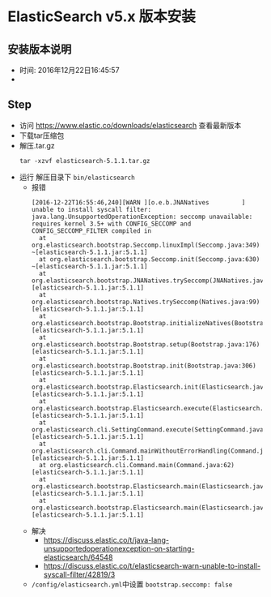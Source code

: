 
# ElasticSearch v5.x 版本安装

## 安装版本说明
- 时间: 2016年12月22日16:45:57
-

## Step

- 访问 https://www.elastic.co/downloads/elasticsearch 查看最新版本
- 下载tar压缩包
- 解压.tar.gz
  ```
  tar -xzvf elasticsearch-5.1.1.tar.gz
  ```
- 运行 解压目录下 `bin/elasticsearch`
  - 报错
      ```
      [2016-12-22T16:55:46,240][WARN ][o.e.b.JNANatives         ] unable to install syscall filter:
      java.lang.UnsupportedOperationException: seccomp unavailable: requires kernel 3.5+ with CONFIG_SECCOMP and CONFIG_SECCOMP_FILTER compiled in
        at org.elasticsearch.bootstrap.Seccomp.linuxImpl(Seccomp.java:349) ~[elasticsearch-5.1.1.jar:5.1.1]
        at org.elasticsearch.bootstrap.Seccomp.init(Seccomp.java:630) ~[elasticsearch-5.1.1.jar:5.1.1]
        at org.elasticsearch.bootstrap.JNANatives.trySeccomp(JNANatives.java:215) [elasticsearch-5.1.1.jar:5.1.1]
        at org.elasticsearch.bootstrap.Natives.trySeccomp(Natives.java:99) [elasticsearch-5.1.1.jar:5.1.1]
        at org.elasticsearch.bootstrap.Bootstrap.initializeNatives(Bootstrap.java:105) [elasticsearch-5.1.1.jar:5.1.1]
        at org.elasticsearch.bootstrap.Bootstrap.setup(Bootstrap.java:176) [elasticsearch-5.1.1.jar:5.1.1]
        at org.elasticsearch.bootstrap.Bootstrap.init(Bootstrap.java:306) [elasticsearch-5.1.1.jar:5.1.1]
        at org.elasticsearch.bootstrap.Elasticsearch.init(Elasticsearch.java:121) [elasticsearch-5.1.1.jar:5.1.1]
        at org.elasticsearch.bootstrap.Elasticsearch.execute(Elasticsearch.java:112) [elasticsearch-5.1.1.jar:5.1.1]
        at org.elasticsearch.cli.SettingCommand.execute(SettingCommand.java:54) [elasticsearch-5.1.1.jar:5.1.1]
        at org.elasticsearch.cli.Command.mainWithoutErrorHandling(Command.java:96) [elasticsearch-5.1.1.jar:5.1.1]
        at org.elasticsearch.cli.Command.main(Command.java:62) [elasticsearch-5.1.1.jar:5.1.1]
        at org.elasticsearch.bootstrap.Elasticsearch.main(Elasticsearch.java:89) [elasticsearch-5.1.1.jar:5.1.1]
        at org.elasticsearch.bootstrap.Elasticsearch.main(Elasticsearch.java:82) [elasticsearch-5.1.1.jar:5.1.1]
      ```
  - 解决
    - https://discuss.elastic.co/t/java-lang-unsupportedoperationexception-on-starting-elasticsearch/64548
    - https://discuss.elastic.co/t/elasticsearch-warn-unable-to-install-syscall-filter/42819/3
  - `/config/elasticsearch.yml`中设置 `bootstrap.seccomp: false`
